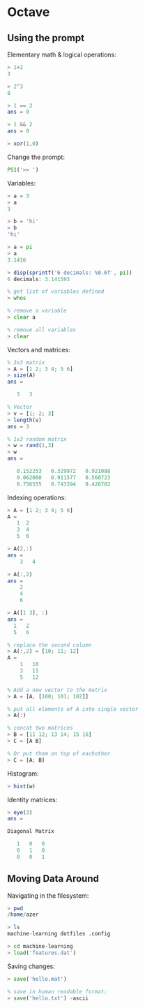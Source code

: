 
# Octave

## Using the prompt

Elementary math & logical operations:

```octave
> 1+2
3

> 2^3
8

> 1 == 2
ans = 0

> 1 && 2
ans = 0

> xor(1,0)
```

Change the prompt:

```octave
PS1('>> ')
```

Variables:

```octave
> a = 3
> a
3

> b = 'hi'
> b
'hi'

> a = pi
> a
3.1416

> disp(sprintf('6 decimals: %0.6f', pi))
6 decimals: 3.141593

% get list of variables defined
> whos

% remove a variable
> clear a

% remove all variables
> clear
```

Vectors and matrices:

```octave
% 3x3 matrix
> A = [1 2; 3 4; 5 6]
> size(A)
ans =

   3   3

% Vector
> v = [1; 2; 3]
> length(v)
ans = 3

% 1x3 random matrix
> w = rand(1,3)
> w
ans =

   0.152253   0.329972   0.921088
   0.062060   0.911577   0.560723
   0.756555   0.743394   0.426702
```

Indexing operations:

```octave
> A = [1 2; 3 4; 5 6]
A =
   1  2
   3  4
   5  6

> A(2,:)
ans =
    3   4

> A(:,2)
ans =
    2
    4
    6

> A([1 3], :)
ans =
  1   2
  5   6

% replace the second column
> A(:,2) = [10; 11; 12]
A =
    1   10
    3   11
    5   12

% Add a new vector to the matrix
> A = [A, [100; 101; 102]]

% put all elements of A into single vector
> A(:)

% concat two matrices
> B = [11 12; 13 14; 15 16]
> C = [A B]

% Or put them on top of eachother
> C = [A; B]
```

Histogram:

```octave
> hist(w)
```

Identity matrices:

```octave
> eye(3)
ans =

Diagonal Matrix

   1   0   0
   0   1   0
   0   0   1
```

## Moving Data Around

Navigating in the filesystem:

```octave
> pwd
/home/azer

> ls
machine-learning dotfiles .config

> cd machine-learning
> load('features.dat')
```

Saving changes:

```octave
> save('hello.mat')

% save in human readable format;
> save('hello.txt') -ascii
```
